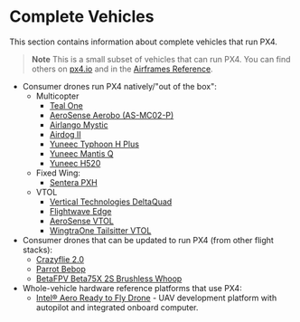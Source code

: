 # Complete Vehicles

This section contains information about complete vehicles that run PX4.

> **Note** This is a small subset of vehicles that can run PX4. You can find others on [px4.io](https://px4.io/technology/airframes/#) and in the [Airframes Reference](../airframes/airframe_reference.md).

- Consumer drones run PX4 natively/"out of the box": 
  - Multicopter 
    - [Teal One](https://tealdrones.com/teal-one/)
    - [AeroSense Aerobo (AS-MC02-P)](https://px4.io/portfolio/aerosense-aerobo/)
    - [Airlango Mystic](https://px4.io/portfolio/airlango-mystic/)
    - [Airdog II](https://px4.io/portfolio/airdog-ii/)
    - [Yuneec Typhoon H Plus](https://px4.io/portfolio/yuneec-typhoon-h-plus/)
    - [Yuneec Mantis Q](https://px4.io/portfolio/yuneec-mantis-q/)
    - [Yuneec H520](https://px4.io/portfolio/yuneec-h520-hexacopter/)
  - Fixed Wing: 
    - [Sentera PXH](https://px4.io/portfolio/sentera-phx/)
  - VTOL 
    - [Vertical Technologies DeltaQuad](https://px4.io/portfolio/deltaquad-vtol/)
    - [Flightwave Edge](https://px4.io/portfolio/flywave-edge/)
    - [AeroSense VTOL](https://px4.io/portfolio/sony-aerosense/)
    - [WingtraOne Tailsitter VTOL](https://px4.io/portfolio/wingtraone-tailsitter-vtol/)
- Consumer drones that can be updated to run PX4 (from other flight stacks): 
  - [Crazyflie 2.0](../complete_vehicles/crazyflie2.md)
  - [Parrot Bebop](../complete_vehicles/bebop.md)
  - [BetaFPV Beta75X 2S Brushless Whoop](../complete_vehicles/betafpv_beta75x.md)
- Whole-vehicle hardware reference platforms that use PX4: 
  - [Intel® Aero Ready to Fly Drone](../complete_vehicles/intel_aero.md) - UAV development platform with autopilot and integrated onboard computer.